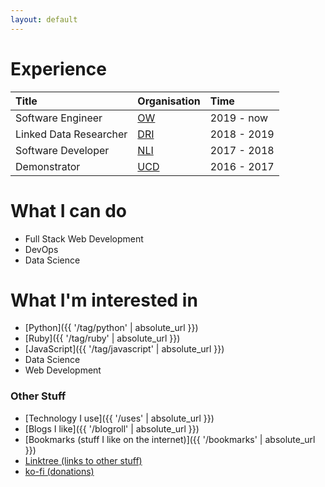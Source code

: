 ```yaml
---
layout: default
---
```



# Experience

| Title                  | Organisation                    | Time        |
|:-----------------------|:--------------------------------|:------------|
| Software Engineer      | [OW]({{site.data.links.ow}})    | 2019 - now  |
| Linked Data Researcher | [DRI]({{site.data.links.dri}})  | 2018 - 2019 |
| Software Developer     | [NLI]({{site.data.links.nli}})  | 2017 - 2018 |
| Demonstrator           | [UCD]({{site.data.links.ucd}})  | 2016 - 2017 |


# What I can do

* Full Stack Web Development
* DevOps
* Data Science


# What I'm interested in

* [Python]({{ '/tag/python' | absolute_url }})
* [Ruby]({{ '/tag/ruby' | absolute_url }})
* [JavaScript]({{ '/tag/javascript' | absolute_url }})
* Data Science
* Web Development

### Other Stuff
* [Technology I use]({{ '/uses' | absolute_url }})
* [Blogs I like]({{ '/blogroll' | absolute_url }})
* [Bookmarks (stuff I like on the internet)]({{ '/bookmarks' | absolute_url }})
* [Linktree (links to other stuff)]({{site.data.links.linktree}})
* [ko-fi (donations)]({{site.data.links.kofi}})